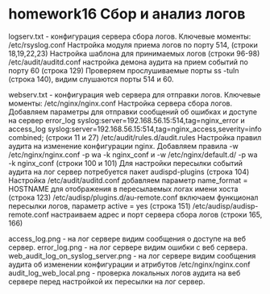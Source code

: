 # homework16 Сбор и анализ логов
logserv.txt - конфигурация сервера сбора логов. Ключевые моменты:
  /etc/rsyslog.conf Настройка модуля приема логов по порту 514, (строки 18,19,22,23)
                    Настройка шаблона для принимаемых логов (строки 96-98)
  /etc/audit/auditd.conf настройка демона аудита на прием событий по порту 60 (строка 129)
  Проверяем прослушиваемые порты ss -tuln (строка 140), видим слушаются порты 514 и 60.

webserv.txt - конфигурация web сервера для отправки логов. Ключевые моменты:
   /etc/nginx/nginx.conf Настройка сервера сбора логов. Добавляем параметры для отправки сообщений об ошибках и доступе на сервер error_log syslog:server=192.168.56.15:514,tag=nginx_error и access_log syslog:server=192.168.56.15:514,tag=nginx_access,severity=info combined; (строки 11 и 27)
  /etc/audit/rules.d/audit.rules Настройка правил аудита на изменение конфигурации nginx. Добавляем правила -w /etc/nginx/nginx.conf -p wa -k nginx_conf и -w /etc/nginx/default.d/ -p wa -k nginx_conf (строки 100 и 101)
  Для настройки пересылки событий аудита на лог сервер потребуется пакет audispd-plugins (строка 104)
  Настройка /etc/audit/auditd.conf добавляем параметр name_format = HOSTNAME для отображения в пересылаемых логах имени хоста (строка 123)
  /etc/audisp/plugins.d/au-remote.conf включаем функционал пересылки логов, параметр active = yes (строка 151)
  /etc/audisp/audisp-remote.conf настраиваем адрес и порт сервера сбора логов (строки 165, 166)

access_log.png - на лог сервере видим сообщения о доступе на веб сервер.
error_log.png - на лог сервере видим ошибки с веб сервера.
web_audit_log_on_syslog_server.png - на лог сервере видим сообщения аудита об изменении конфигурации и атрибутов /etc/nginx/nginx.conf 
audit_log_web_local.png - проверка локальных логов аудита на веб сервере перед настройкой их пересылки на лог сервер.
